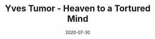 ---
layout: post
title: "Yves Tumor - Heaven to a Tortured Mind"
date: '2020-07-30'
external_url: https://tintaenlascintas.co/post/heaven-to-a-tortured-mind
category: "Tinta en las Cintas"
---